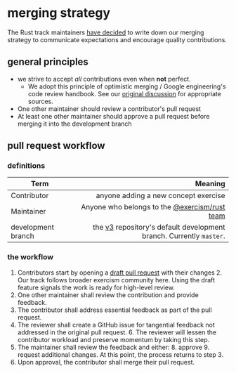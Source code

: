 # merging strategy

The Rust track maintainers [have decided](https://github.com/exercism/v3/discussions/1725#discussion-7438) to write down our merging strategy to communicate expectations and encourage quality contributions.

## general principles

- we strive to accept _all_ contributions even when **not** perfect.
  - We adopt this principle of optimistic merging / Google engineering's code review handbook. See our [original discussion](https://github.com/exercism/v3/discussions/1725#discussion-7438) for appropriate sources.
- One other maintainer should review a contributor's pull request
- At least one other maintainer should approve a pull request before merging it into the development branch

## pull request workflow

### definitions

| Term               |                                                                                               Meaning |
| ------------------ | ----------------------------------------------------------------------------------------------------: |
| Contributor        |                                                                  anyone adding a new concept exercise |
| Maintainer         |          Anyone who belongs to the [@exercism/rust team](https://github.com/orgs/exercism/teams/rust) |
| development branch | the [v3](https://github.com/exercism/v3) repository's default development branch. Currently `master`. |

### the workflow

1. Contributors start by opening a [draft pull request](https://github.blog/2019-02-14-introducing-draft-pull-requests/) with their changes
   2. Our track follows broader exercism community here. Using the draft feature signals the work is ready for high-level review.
2. One other maintainer shall review the contribution and provide feedback.
3. The contributor shall address essential feedback as part of the pull request.
4. The reviewer shall create a GitHub issue for tangential feedback not addressed in the original pull request.
   6. The reviewer will lessen the contributor workload and preserve momentum by taking this step.
5. The maintainer shall review the feedback and either:
   8. approve
   9. request additional changes. At this point, the process returns to step 3.
6. Upon approval, the contributor shall merge their pull request.
